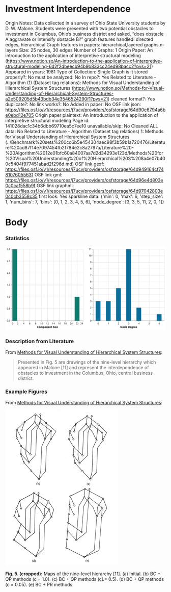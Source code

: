 # Investment Interdependence

Origin Notes: Data collected in a survey of Ohio State University students by D. W. Malone. Students were presented with two potential obstacles to investment in Columbus, Ohio’s business district and asked, “does obstacle A aggravate or intensify obstacle B?”
graph features handled: directed edges, hierarchical
Graph features in papers: hierarchical,layered graphs,n-layers
Size: 25 nodes, 30 edges
Number of Graphs: 1
Origin Paper: An introduction to the application of interpretive structural modeling (https://www.notion.so/An-introduction-to-the-application-of-interpretive-structural-modeling-6d2f2dbeecb94b9b833cc24ed98bacc2?pvs=21)
Appeared in years: 1981
Type of Collection: Single Graph
is it stored properly?: No
must be analyzed: No
In repo?: Yes
Related to Literature - Algorithm (1) (Dataset tag relations): Methods for Visual Understanding of Hierarchical System Structures (https://www.notion.so/Methods-for-Visual-Understanding-of-Hierarchical-System-Structures-a2e509205d5b43bdb34e3546524290f1?pvs=21)
cleaned format?: Yes
duplicate?: No
link works?: No
Added in paper: No
OSF link json: https://files.osf.io/v1/resources/j7ucv/providers/osfstorage/64d90e6794a6be0ebd12e705
Origin paper plaintext: An introduction to the application of interpretive structural modeling
Page id: 141028dac1c34b6dbb69710ea5c7ee10
unavailable/skip: No
Cleaned ALL data: No
Related to Literature - Algorithm (Dataset tag relations) 1: Methods for Visual Understanding of Hierarchical System Structures (../Benchmark%20sets%200cc6b5e454304aec98f3b59b1a720476/Literature%20ad87f14e7097454fb2f784e2c8a2797a/Literature%20-%20Algorithm%2012e01bfc60a84007aa7d2d34293e123d/Methods%20for%20Visual%20Understanding%20of%20Hierarchical%20S%208a4e07b400c5404f977451abad2f296d.md)
OSF link gexf: https://files.osf.io/v1/resources/j7ucv/providers/osfstorage/64d949164cf7481076055631
OSF link gml: https://files.osf.io/v1/resources/j7ucv/providers/osfstorage/64d96e4d803e0c0caf558b9f
OSF link graphml: https://files.osf.io/v1/resources/j7ucv/providers/osfstorage/64d97042803e0c0cb3558c35
first look: Yes
sparkline data: {'min': 0, 'max': 6, 'step_size': 1, 'num_bins': 7, 'bins': [0, 1, 2, 3, 4, 5, 6], 'node_degree': [3, 3, 5, 11, 2, 0, 1]}

# Body

### Statistics

![two_in_one.svg](Investment%20Interdependence%20141028dac1c34b6dbb69710ea5c7ee10/two_in_one.svg)

### Description from Literature

From [Methods for Visual Understanding of Hierarchical System Structures](https://ieeexplore.ieee.org/document/4308636):

> Presented in Fig. 5 are drawings of the nine-level hierarchy which appeared in Malone [11] and represent the interdependence of obstacles to investment in the Columbus, Ohio, central business district.
> 

### Example Figures

From [Methods for Visual Understanding of Hierarchical System Structures](https://ieeexplore.ieee.org/document/4308636):

![Untitled](Investment%20Interdependence%20141028dac1c34b6dbb69710ea5c7ee10/Untitled.png)

**************Fig. 5. (cropped):************** Maps of the nine-level hierarchy [11]. (a) Initial. (b) BC + QP
methods (c = 1.0). (c) BC + QP methods (cL= 0.5). (d) BC + QP methods
(c = 0.05). (e) BC + PR methods.
